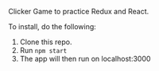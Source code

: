 Clicker Game to practice Redux and React.

To install, do the following:

1. Clone this repo.
2. Run ```npm start```
3. The app will then run on localhost:3000
